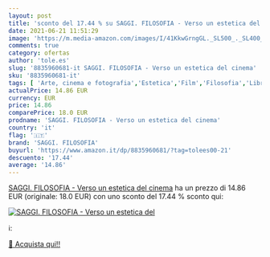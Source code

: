```yaml
---
layout: post
title: 'sconto del 17.44 % su SAGGI. FILOSOFIA - Verso un estetica del  '
date: 2021-06-21 11:51:29
image: 'https://m.media-amazon.com/images/I/41KkwGrngGL._SL500_._SL400_.jpg'
comments: true
category: ofertas
author: 'tole.es'
slug: '8835960681-it SAGGI. FILOSOFIA - Verso un estetica del cinema'
sku: '8835960681-it'
tags: [ 'Arte, cinema e fotografia','Estetica','Film','Filosofia','Libri','Libri universitari','Libri universitari filosofia','Libri universitari scienze umanistiche','Radio','Società e scienze sociali','Televisione','saggi. filosofia', ]
actualPrice: 14.86 EUR
currency: EUR
price: 14.86
comparePrice: 18.0 EUR
prodname: 'SAGGI. FILOSOFIA - Verso un estetica del cinema'
country: 'it'
flag: '🇮🇹'
brand: 'SAGGI. FILOSOFIA'
buyurl: 'https://www.amazon.it/dp/8835960681/?tag=tolees00-21'
descuento: '17.44'
average: '14.86'
---
```


[SAGGI. FILOSOFIA - Verso un estetica del cinema](https://www.amazon.it/dp/8835960681/?tag=tolees00-21) ha un prezzo di 14.86 EUR (originale: 18.0 EUR) con uno sconto del 17.44 % sconto qui:

[![SAGGI. FILOSOFIA - Verso un estetica del](https://m.media-amazon.com/images/I/41KkwGrngGL._SL500_._SL400_.jpg)](https://www.amazon.it/dp/8835960681/?tag=tolees00-21)

ℹ️:


[🛒 Acquista qui!!](https://www.amazon.it/dp/8835960681/?tag=tolees00-21)
